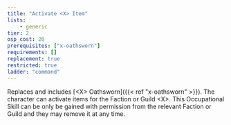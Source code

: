 ```yaml
---
title: "Activate <X> Item"
lists:
    - generic
tier: 2
osp_cost: 20
prerequisites: ["x-oathsworn"]
requirements: []
replacement: true
restricted: true
ladder: "command"
---
```

Replaces and includes [\<X> Oathsworn]({{< ref "x-oathsworn" >}}). The character can activate items for the Faction or Guild \<X>. This Occupational Skill can be only be gained with permission from the relevant Faction or Guild and they may remove it at any time.